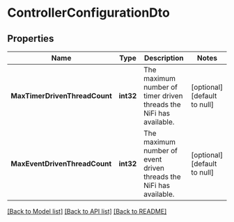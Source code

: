 # ControllerConfigurationDto

## Properties
Name | Type | Description | Notes
------------ | ------------- | ------------- | -------------
**MaxTimerDrivenThreadCount** | **int32** | The maximum number of timer driven threads the NiFi has available. | [optional] [default to null]
**MaxEventDrivenThreadCount** | **int32** | The maximum number of event driven threads the NiFi has available. | [optional] [default to null]

[[Back to Model list]](../README.md#documentation-for-models) [[Back to API list]](../README.md#documentation-for-api-endpoints) [[Back to README]](../README.md)

